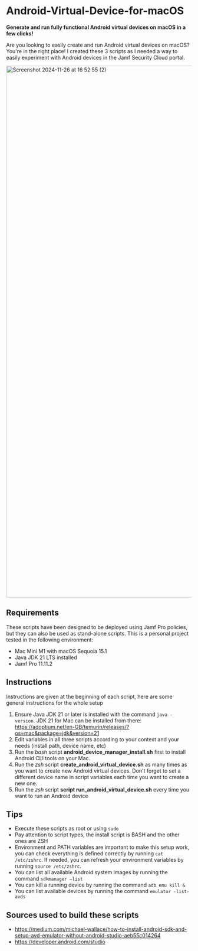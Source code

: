 # Android-Virtual-Device-for-macOS
__Generate and run fully functional Android virtual devices on macOS in a few clicks!__

Are you looking to easily create and run Android virtual devices on macOS? You're in the right place!
I created these 3 scripts as I needed a way to easily experiment with Android devices in the Jamf Security Cloud portal.


<img width="1440" alt="Screenshot 2024-11-26 at 16 52 55 (2)" src="https://github.com/user-attachments/assets/315d8c99-d6ca-40fa-814d-94bd4e4517e1">

## Requirements
These scripts have been designed to be deployed using Jamf Pro policies, but they can also be used as stand-alone scripts.
This is a personal project tested in the following environment:
* Mac Mini M1 with macOS Sequoia 15.1
* Java JDK 21 LTS installed
* Jamf Pro 11.11.2

## Instructions
Instructions are given at the beginning of each script, here are some general instructions for the whole setup

1. Ensure Java JDK 21 or later is installed with the command ```java -version```. JDK 21 for Mac can be installed from there: https://adoptium.net/en-GB/temurin/releases/?os=mac&package=jdk&version=21
2. Edit variables in all three scripts according to your context and your needs (install path, device name, etc)
3. Run the _bash_ script **android_device_manager_install.sh** first to install Android CLI tools on your Mac.
4. Run the _zsh_ script **create_android_virtual_device.sh** as many times as you want to create new Android virtual devices. Don't forget to set a different device name in script variables each time you want to create a new one.
5. Run the _zsh_ script **script run_android_virtual_device.sh** every time you want to run an Android device

## Tips
* Execute these scripts as root or using ```sudo```
* Pay attention to script types, the install script is BASH and the other ones are ZSH
* Environment and PATH variables are important to make this setup work, you can check everything is defined correctly by running ```cat /etc/zshrc```. If needed, you can refresh your environment variables by running ```source /etc/zshrc```.
* You can list all available Android system images by running the command ```sdkmanager —list```
* You can kill a running device by running the command ```adb emu kill &```
* You can list available devices by running the command ```emulator -list-avds```

## Sources used to build these scripts
* https://medium.com/michael-wallace/how-to-install-android-sdk-and-setup-avd-emulator-without-android-studio-aeb55c014264
* https://developer.android.com/studio
